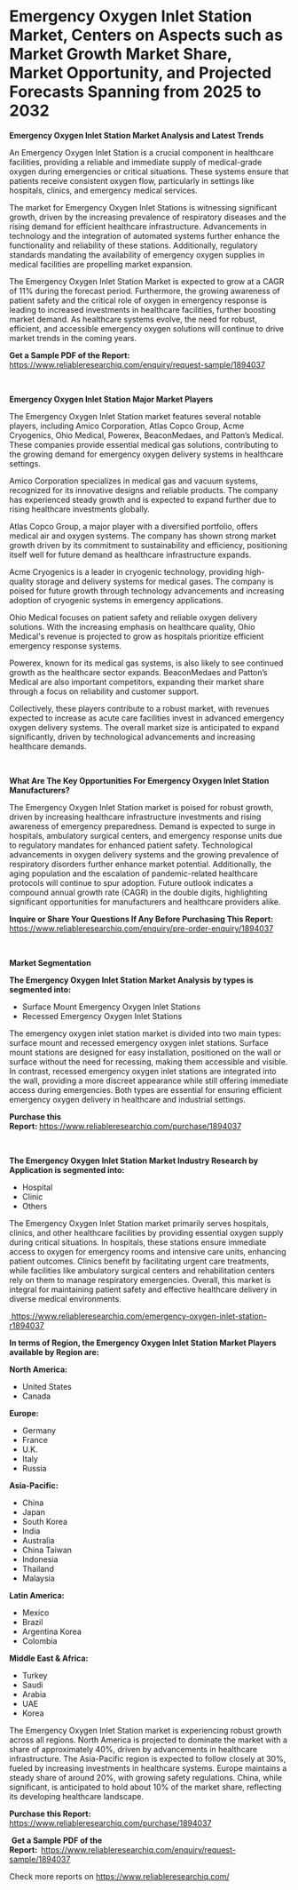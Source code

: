 <p><h1>Emergency Oxygen Inlet Station Market, Centers on Aspects such as Market Growth Market Share, Market Opportunity, and Projected Forecasts Spanning from 2025 to 2032</h1></p><p><strong>Emergency Oxygen Inlet Station Market Analysis and Latest Trends</strong></p>
<p><p>An Emergency Oxygen Inlet Station is a crucial component in healthcare facilities, providing a reliable and immediate supply of medical-grade oxygen during emergencies or critical situations. These systems ensure that patients receive consistent oxygen flow, particularly in settings like hospitals, clinics, and emergency medical services.</p><p>The market for Emergency Oxygen Inlet Stations is witnessing significant growth, driven by the increasing prevalence of respiratory diseases and the rising demand for efficient healthcare infrastructure. Advancements in technology and the integration of automated systems further enhance the functionality and reliability of these stations. Additionally, regulatory standards mandating the availability of emergency oxygen supplies in medical facilities are propelling market expansion.</p><p>The Emergency Oxygen Inlet Station Market is expected to grow at a CAGR of 11% during the forecast period. Furthermore, the growing awareness of patient safety and the critical role of oxygen in emergency response is leading to increased investments in healthcare facilities, further boosting market demand. As healthcare systems evolve, the need for robust, efficient, and accessible emergency oxygen solutions will continue to drive market trends in the coming years.</p></p>
<p><strong>Get a Sample PDF of the Report:&nbsp;</strong> <a href="https://www.reliableresearchiq.com/enquiry/request-sample/1894037?utm_campaign=2717&utm_medium=2&utm_source=Github&utm_content=ia&utm_term=01032025&utm_id=emergency-oxygen-inlet-station">https://www.reliableresearchiq.com/enquiry/request-sample/1894037</a></p>
<p>&nbsp;</p>
<p><strong>Emergency Oxygen Inlet Station Major Market Players</strong></p>
<p><p>The Emergency Oxygen Inlet Station market features several notable players, including Amico Corporation, Atlas Copco Group, Acme Cryogenics, Ohio Medical, Powerex, BeaconMedaes, and Patton’s Medical. These companies provide essential medical gas solutions, contributing to the growing demand for emergency oxygen delivery systems in healthcare settings.</p><p>Amico Corporation specializes in medical gas and vacuum systems, recognized for its innovative designs and reliable products. The company has experienced steady growth and is expected to expand further due to rising healthcare investments globally. </p><p>Atlas Copco Group, a major player with a diversified portfolio, offers medical air and oxygen systems. The company has shown strong market growth driven by its commitment to sustainability and efficiency, positioning itself well for future demand as healthcare infrastructure expands.</p><p>Acme Cryogenics is a leader in cryogenic technology, providing high-quality storage and delivery systems for medical gases. The company is poised for future growth through technology advancements and increasing adoption of cryogenic systems in emergency applications.</p><p>Ohio Medical focuses on patient safety and reliable oxygen delivery solutions. With the increasing emphasis on healthcare quality, Ohio Medical's revenue is projected to grow as hospitals prioritize efficient emergency response systems.</p><p>Powerex, known for its medical gas systems, is also likely to see continued growth as the healthcare sector expands. BeaconMedaes and Patton’s Medical are also important competitors, expanding their market share through a focus on reliability and customer support.</p><p>Collectively, these players contribute to a robust market, with revenues expected to increase as acute care facilities invest in advanced emergency oxygen delivery systems. The overall market size is anticipated to expand significantly, driven by technological advancements and increasing healthcare demands.</p></p>
<p>&nbsp;</p>
<p><strong>What Are The Key Opportunities For Emergency Oxygen Inlet Station Manufacturers?</strong></p>
<p><p>The Emergency Oxygen Inlet Station market is poised for robust growth, driven by increasing healthcare infrastructure investments and rising awareness of emergency preparedness. Demand is expected to surge in hospitals, ambulatory surgical centers, and emergency response units due to regulatory mandates for enhanced patient safety. Technological advancements in oxygen delivery systems and the growing prevalence of respiratory disorders further enhance market potential. Additionally, the aging population and the escalation of pandemic-related healthcare protocols will continue to spur adoption. Future outlook indicates a compound annual growth rate (CAGR) in the double digits, highlighting significant opportunities for manufacturers and healthcare providers alike.</p></p>
<p><strong>Inquire or Share Your Questions If Any Before Purchasing This Report:</strong> <a href="https://www.reliableresearchiq.com/enquiry/pre-order-enquiry/1894037?utm_campaign=2717&utm_medium=2&utm_source=Github&utm_content=ia&utm_term=01032025&utm_id=emergency-oxygen-inlet-station">https://www.reliableresearchiq.com/enquiry/pre-order-enquiry/1894037</a></p>
<p>&nbsp;</p>
<p><strong>Market Segmentation</strong></p>
<p><strong>The Emergency Oxygen Inlet Station Market Analysis by types is segmented into:</strong></p>
<p><ul><li>Surface Mount Emergency Oxygen Inlet Stations</li><li>Recessed Emergency Oxygen Inlet Stations</li></ul></p>
<p><p>The emergency oxygen inlet station market is divided into two main types: surface mount and recessed emergency oxygen inlet stations. Surface mount stations are designed for easy installation, positioned on the wall or surface without the need for recessing, making them accessible and visible. In contrast, recessed emergency oxygen inlet stations are integrated into the wall, providing a more discreet appearance while still offering immediate access during emergencies. Both types are essential for ensuring efficient emergency oxygen delivery in healthcare and industrial settings.</p></p>
<p><strong>Purchase this Report:&nbsp;</strong><a href="https://www.reliableresearchiq.com/purchase/1894037?utm_campaign=2717&utm_medium=2&utm_source=Github&utm_content=ia&utm_term=01032025&utm_id=emergency-oxygen-inlet-station">https://www.reliableresearchiq.com/purchase/1894037</a></p>
<p>&nbsp;</p>
<p><strong>The Emergency Oxygen Inlet Station Market Industry Research by Application is segmented into:</strong></p>
<p><ul><li>Hospital</li><li>Clinic</li><li>Others</li></ul></p>
<p><p>The Emergency Oxygen Inlet Station market primarily serves hospitals, clinics, and other healthcare facilities by providing essential oxygen supply during critical situations. In hospitals, these stations ensure immediate access to oxygen for emergency rooms and intensive care units, enhancing patient outcomes. Clinics benefit by facilitating urgent care treatments, while facilities like ambulatory surgical centers and rehabilitation centers rely on them to manage respiratory emergencies. Overall, this market is integral for maintaining patient safety and effective healthcare delivery in diverse medical environments.</p></p>
<p><a href="https://www.reliableresearchiq.com/emergency-oxygen-inlet-station-r1894037?utm_campaign=2717&utm_medium=2&utm_source=Github&utm_content=ia&utm_term=01032025&utm_id=emergency-oxygen-inlet-station">&nbsp;https://www.reliableresearchiq.com/emergency-oxygen-inlet-station-r1894037</a></p>
<p><strong>In terms of Region, the Emergency Oxygen Inlet Station Market Players available by Region are:</strong></p>
<p>
    <p> <strong> North America: </strong>
        <ul>
            <li>United States</li>
            <li>Canada</li>
        </ul>
        </p> 
    <p> <strong> Europe: </strong>
        <ul>
            <li>Germany</li>
            <li>France</li>
            <li>U.K.</li>
            <li>Italy</li>
            <li>Russia</li>
        </ul>
        </p> 
    <p> <strong> Asia-Pacific: </strong>
        <ul>
            <li>China</li>
            <li>Japan</li>
            <li>South Korea</li>
            <li>India</li>
            <li>Australia</li>
            <li>China Taiwan</li>
            <li>Indonesia</li>
            <li>Thailand</li>
            <li>Malaysia</li>
        </ul>
        </p> 
    <p> <strong> Latin America: </strong>
        <ul>
            <li>Mexico</li>
            <li>Brazil</li>
            <li>Argentina Korea</li>
            <li>Colombia</li>
        </ul>
        </p> 
    <p> <strong> Middle East & Africa: </strong>
        <ul>
            <li>Turkey</li>
            <li>Saudi</li>
            <li>Arabia</li>
            <li>UAE</li>
            <li>Korea</li>
        </ul>
    </p>
    </p>
<p><p>The Emergency Oxygen Inlet Station market is experiencing robust growth across all regions. North America is projected to dominate the market with a share of approximately 40%, driven by advancements in healthcare infrastructure. The Asia-Pacific region is expected to follow closely at 30%, fueled by increasing investments in healthcare systems. Europe maintains a steady share of around 20%, with growing safety regulations. China, while significant, is anticipated to hold about 10% of the market share, reflecting its developing healthcare landscape.</p></p>
<p><strong>Purchase this Report: </strong><a href="https://www.reliableresearchiq.com/purchase/1894037?utm_campaign=2717&utm_medium=2&utm_source=Github&utm_content=ia&utm_term=01032025&utm_id=emergency-oxygen-inlet-station">https://www.reliableresearchiq.com/purchase/1894037</a></p>
<p>&nbsp;<strong>Get a Sample PDF of the Report:&nbsp;&nbsp;</strong><a href="https://www.reliableresearchiq.com/enquiry/request-sample/1894037?utm_campaign=2717&utm_medium=2&utm_source=Github&utm_content=ia&utm_term=01032025&utm_id=emergency-oxygen-inlet-station">https://www.reliableresearchiq.com/enquiry/request-sample/1894037</a></p>
<p><strong></strong></p>
<p>Check more reports on <a href="https://www.reliableresearchiq.com/?utm_campaign=2717&utm_medium=2&utm_source=Github&utm_content=ia&utm_term=01032025&utm_id=emergency-oxygen-inlet-station">https://www.reliableresearchiq.com/</a></p>
